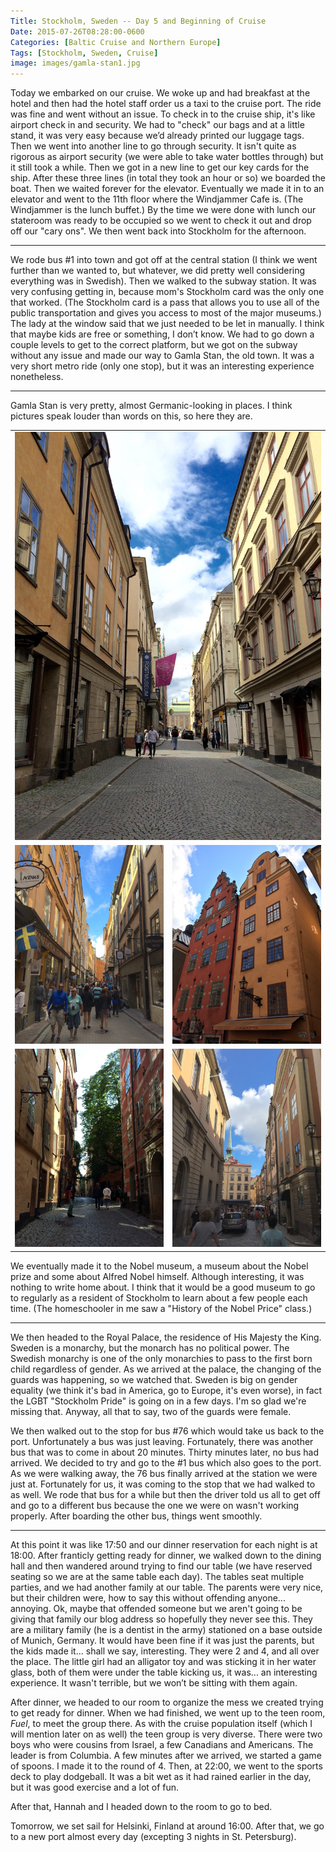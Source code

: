```yaml
---
Title: Stockholm, Sweden -- Day 5 and Beginning of Cruise
Date: 2015-07-26T08:28:00-0600
Categories: [Baltic Cruise and Northern Europe]
Tags: [Stockholm, Sweden, Cruise]
image: images/gamla-stan1.jpg
---
```


Today we embarked on our cruise. We woke up and had breakfast at the hotel and
then had the hotel staff order us a taxi to the cruise port.  The ride was fine
and went without an issue. To check in to the cruise ship, it's like airport
check in and security. We had to "check" our bags and at a little stand, it was
very easy because we’d already printed our luggage tags. Then we went into
another line to go through security. It isn't quite as rigorous as airport
security (we were able to take water bottles through) but it still took a while.
Then we got in a new line to get our key cards for the ship. After these three
lines (in total they took an hour or so) we boarded the boat. Then we waited
forever for the elevator. Eventually we made it in to an elevator and went to
the 11th floor where the Windjammer Cafe is. (The Windjammer is the lunch
buffet.) By the time we were done with lunch our stateroom was ready to be
occupied so we went to check it out and drop off our "cary ons". We then went
back into Stockholm for the afternoon.

------------------------------------------------------------------------

We rode bus \#1 into town and got off at the central station (I think we went
further than we wanted to, but whatever, we did pretty well considering
everything was in Swedish). Then we walked to the subway station. It was very
confusing getting in, because mom's Stockholm card was the only one that worked.
(The Stockholm card is a pass that allows you to use all of the public
transportation and gives you access to most of the major museums.) The lady at
the window said that we just needed to be let in manually. I think that maybe
kids are free or something, I don’t know. We had to go down a couple levels to
get to the correct platform, but we got on the subway without any issue and made
our way to Gamla Stan, the old town. It was a very short metro ride (only one
stop), but it was an interesting experience nonetheless.

------------------------------------------------------------------------

Gamla Stan is very pretty, almost Germanic-looking in places. I think pictures
speak louder than words on this, so here they are.

<center>
<table class="gallery" width="60%">
  <tr>
    <td colspan="2">
      <a href="./images/gamla-stan1.jpg" target="_blank">
        <img src="./images/gamla-stan1.jpg" />
      </a>
    </td>
  </tr>

  <tr>
    <td>
      <a href="./images/gamla-stan2.jpg" target="_blank">
        <img src="./images/gamla-stan2.jpg" />
      </a>
    </td>
    <td>
      <a href="./images/gamla-stan3.jpg" target="_blank">
        <img src="./images/gamla-stan3.jpg" />
      </a>
    </td>
  </tr>

  <tr>
    <td>
      <a href="./images/gamla-stan4.jpg" target="_blank">
        <img src="./images/gamla-stan4.jpg" />
      </a>
    </td>
    <td>
      <a href="./images/gamla-stan5.jpg" target="_blank">
        <img src="./images/gamla-stan5.jpg" />
      </a>
    </td>
  </tr>
</table>
</center>

We eventually made it to the Nobel museum, a museum about the Nobel prize and
some about Alfred Nobel himself. Although interesting, it was nothing to write
home about. I think that it would be a good museum to go to regularly as a
resident of Stockholm to learn about a few people each time. (The homeschooler
in me saw a "History of the Nobel Price" class.)

------------------------------------------------------------------------

We then headed to the Royal Palace, the residence of His Majesty the King.
Sweden is a monarchy, but the monarch has no political power. The Swedish
monarchy is one of the only monarchies to pass to the first born child
regardless of gender. As we arrived at the palace, the changing of the guards
was happening, so we watched that. Sweden is big on gender equality (we think
it's bad in America, go to Europe, it's even worse), in fact the LGBT "Stockholm
Pride" is going on in a few days. I'm so glad we're missing that. Anyway, all
that to say, two of the guards were female.

We then walked out to the stop for bus \#76 which would take us back to the
port. Unfortunately a bus was just leaving. Fortunately, there was another bus
that was to come in about 20 minutes. Thirty minutes later, no bus had arrived.
We decided to try and go to the \#1 bus which also goes to the port. As we were
walking away, the 76 bus finally arrived at the station we were just at.
Fortunately for us, it was coming to the stop that we had walked to as well. We
rode that bus for a while but then the driver told us all to get off and go to a
different bus because the one we were on wasn't working properly. After boarding
the other bus, things went smoothly.

------------------------------------------------------------------------

At this point it was like 17:50 and our dinner reservation for each night is at
18:00. After franticly getting ready for dinner, we walked down to the dining
hall and then wandered around trying to find our table (we have reserved seating
so we are at the same table each day). The tables seat multiple parties, and we
had another family at our table. The parents were very nice, but their children
were, how to say this without offending anyone... annoying. Ok, maybe that
offended someone but we aren't going to be giving that family our blog address
so hopefully they never see this. They are a military family (he is a dentist in
the army) stationed on a base outside of Munich, Germany. It would have been
fine if it was just the parents, but the kids made it... shall we say,
interesting. They were 2 and 4, and all over the place.  The little girl had an
alligator toy and was sticking it in her water glass, both of them were under
the table kicking us, it was... an interesting experience. It wasn't terrible,
but we won’t be sitting with them again.

After dinner, we headed to our room to organize the mess we created trying to
get ready for dinner. When we had finished, we went up to the teen room, *Fuel*,
to meet the group there. As with the cruise population itself (which I will
mention later on as well) the teen group is very diverse. There were two boys
who were cousins from Israel, a few Canadians and Americans. The leader is from
Columbia. A few minutes after we arrived, we started a game of spoons. I made it
to the round of 4. Then, at 22:00, we went to the sports deck to play dodgeball.
It was a bit wet as it had rained earlier in the day, but it was good exercise
and a lot of fun.

After that, Hannah and I headed down to the room to go to bed.

Tomorrow, we set sail for Helsinki, Finland at around 16:00. After that, we go
to a new port almost every day (excepting 3 nights in St. Petersburg).
